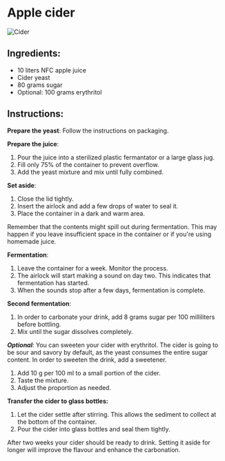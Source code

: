 # Apple cider
![Cider](cider.jpg "cider")

## Ingredients:
* 10 liters NFC apple juice
* Cider yeast
* 80 grams sugar
* Optional: 100 grams erythritol

## Instructions:
**Prepare the yeast**: Follow the instructions on packaging.

**Prepare the juice**: 
1. Pour the juice into a sterilized plastic fermantator or a large glass jug. 
2. Fill only 75% of the container to prevent overflow. 
3. Add the yeast mixture and mix until fully combined.

**Set aside**: 
1. Close the lid tightly. 
2. Insert the airlock and add a few drops of water to seal it. 
3. Place the container in a dark and warm area. 
   
Remember that the contents might spill out during fermentation. This may happen if you leave insufficient space in the container or if you're using homemade juice.

**Fermentation**:
1. Leave the container for a week. Monitor the process. 
2. The airlock will start making a sound on day two. This indicates that fermentation has started. 
3. When the sounds stop after a few days, fermentation is complete.

**Second fermentation**: 
1. In order to carbonate your drink, add 8 grams sugar per 100 milliliters before bottling. 
2. Mix until the sugar dissolves completely.

***Optional***: 
You can sweeten your cider with erythritol. The cider is going to be sour and savory by default, as the yeast consumes the entire sugar content. In order to sweeten the drink, add a sweetener. 
1. Add 10 g per 100 ml to a small portion of the cider.
2. Taste the mixture. 
3. Adjust the proportion as needed.

**Transfer the cider to glass bottles:** 
1. Let the cider settle after stirring. This allows the sediment to collect at the bottom of the container. 
2. Pour the cider into glass bottles and seal them tightly. 
   
After two weeks your cider should be ready to drink. Setting it aside for longer will improve the flavour and enhance the carbonation.